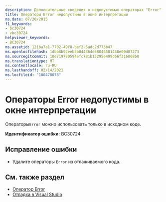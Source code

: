 ```yaml
---
description: Дополнительные сведения о недопустимых операторах "Error" в окне интерпретации
title: Операторы Error недопустимы в окне интерпретации
ms.date: 07/20/2015
f1_keywords:
- bc30724
- vbc30724
helpviewer_keywords:
- BC30724
ms.assetid: 121ba7a1-7702-49f8-bef2-5adc2d773b47
ms.openlocfilehash: 1dbb8b92eeb5b044364e58046581438e09d87273
ms.sourcegitcommit: 10e719780594efc781b15295e499c66f316068b8
ms.translationtype: MT
ms.contentlocale: ru-RU
ms.lasthandoff: 02/14/2021
ms.locfileid: "100478078"
---
```

# <a name="error-statements-are-not-valid-in-the-immediate-window"></a>Операторы Error недопустимы в окне интерпретации

Операторы`Error` можно использовать только в исходном коде.  
  
 **Идентификатор ошибки:** BC30724  
  
## <a name="to-correct-this-error"></a>Исправление ошибки  
  
- Удалите операторы `Error` из отлаживаемого кода.  
  
## <a name="see-also"></a>См. также раздел

- [Оператор Error](../language-reference/statements/error-statement.md)
- [Отладка в Visual Studio](/visualstudio/debugger/debugger-feature-tour)

